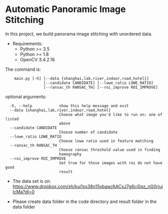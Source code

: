 # Automatic Panoramic Image Stitching  

In this project, we build panorama image stitching with unordered data.

* Requirements:
	* Python >= 3.5
	* Python >= 1.8
	* OpenCV 3.4.2.16

The command is: 
```
	main.py [-h] [--data {shanghai,lab,river,indoor,road,hotel}]
               	 [--candidate CANDIDATE] [--lowe_ratio LOWE_RATIO]
                 [--ransac_th RANSAC_TH] [--roi_improve ROI_IMPROVE]
```

optional arguments:
```
  -h, --help            show this help message and exit
  --data {shanghai,lab,river,indoor,road,hotel}
                        Choose what image you'd like to run on: one of listed
                        above
  --candidate CANDIDATE
                        Choose number of candidate
  --lowe_ratio LOWE_RATIO
                        Choose lowe ratio used in feature matching
  --ransac_th RANSAC_TH
                        Choose ransac threshold value used in finding
                        homography
  --roi_improve ROI_IMPROVE
                        Set true for those images with roi do not have good
                        result
```

* The data set is on: https://www.dropbox.com/sh/kui1xs38o15xbaw/AACxJ7g6ci0qz_nG0rjujIcMa?dl=0

* Please create data folder in the code directory and result folder in the data folder

